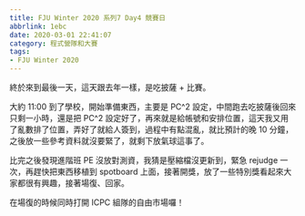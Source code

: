```yaml
---
title: FJU Winter 2020 系列7 Day4 競賽日
abbrlink: 1ebc
date: 2020-03-01 22:41:07
category: 程式營隊和大賽
tags:
- FJU Winter 2020
---
```

終於來到最後一天，這天跟去年一樣，是吃披薩 + 比賽。
<!-- more -->
大約 11:00 到了學校，開始準備東西，主要是 PC^2 設定，中間跑去吃披薩後回來只剩一小時，還是把 PC^2 設定好了，再來就是給帳號和安排位置，這天我又用了亂數排了位置，弄好了就給人簽到，過程中有點混亂，就比預計的晚 10 分鐘，之後放一些參考資料就沒要緊了，就剩下放氣球這事了。

比完之後發現進階班 PE 沒放對測資，我猜是壓縮檔沒更新到，緊急 rejudge 一次，再趕快把東西移植到 spotboard 上面，接著開獎，放了一些特別獎看起來大家都很有興趣，接著場復、回家。

在場復的時候同時打開 ICPC 組隊的自由市場囉！